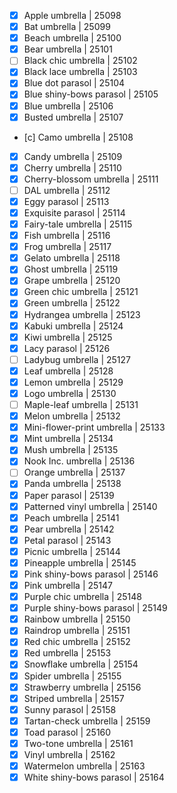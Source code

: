 - [x] Apple umbrella | 25098
- [x] Bat umbrella | 25099
- [x] Beach umbrella | 25100
- [x] Bear umbrella | 25101
- [ ] Black chic umbrella | 25102
- [x] Black lace umbrella | 25103
- [x] Blue dot parasol | 25104
- [x] Blue shiny-bows parasol | 25105
- [x] Blue umbrella | 25106
- [x] Busted umbrella | 25107
- [c] Camo umbrella | 25108
- [x] Candy umbrella | 25109
- [x] Cherry umbrella | 25110
- [x] Cherry-blossom umbrella | 25111
- [ ] DAL umbrella | 25112
- [x] Eggy parasol | 25113
- [x] Exquisite parasol | 25114
- [x] Fairy-tale umbrella | 25115
- [x] Fish umbrella | 25116
- [x] Frog umbrella | 25117
- [x] Gelato umbrella | 25118
- [x] Ghost umbrella | 25119
- [x] Grape umbrella | 25120
- [x] Green chic umbrella | 25121
- [x] Green umbrella | 25122
- [x] Hydrangea umbrella | 25123
- [x] Kabuki umbrella | 25124
- [x] Kiwi umbrella | 25125
- [x] Lacy parasol | 25126
- [ ] Ladybug umbrella | 25127
- [x] Leaf umbrella | 25128
- [x] Lemon umbrella | 25129
- [x] Logo umbrella | 25130
- [ ] Maple-leaf umbrella | 25131
- [x] Melon umbrella | 25132
- [x] Mini-flower-print umbrella | 25133
- [x] Mint umbrella | 25134
- [x] Mush umbrella | 25135
- [x] Nook Inc. umbrella | 25136
- [ ] Orange umbrella | 25137
- [x] Panda umbrella | 25138
- [x] Paper parasol | 25139
- [x] Patterned vinyl umbrella | 25140
- [x] Peach umbrella | 25141
- [x] Pear umbrella | 25142
- [x] Petal parasol | 25143
- [x] Picnic umbrella | 25144
- [x] Pineapple umbrella | 25145
- [x] Pink shiny-bows parasol | 25146
- [x] Pink umbrella | 25147
- [x] Purple chic umbrella | 25148
- [x] Purple shiny-bows parasol | 25149
- [x] Rainbow umbrella | 25150
- [x] Raindrop umbrella | 25151
- [x] Red chic umbrella | 25152
- [x] Red umbrella | 25153
- [x] Snowflake umbrella | 25154
- [x] Spider umbrella | 25155
- [x] Strawberry umbrella | 25156
- [x] Striped umbrella | 25157
- [x] Sunny parasol | 25158
- [x] Tartan-check umbrella | 25159
- [x] Toad parasol | 25160
- [x] Two-tone umbrella | 25161
- [x] Vinyl umbrella | 25162
- [x] Watermelon umbrella | 25163
- [x] White shiny-bows parasol | 25164
